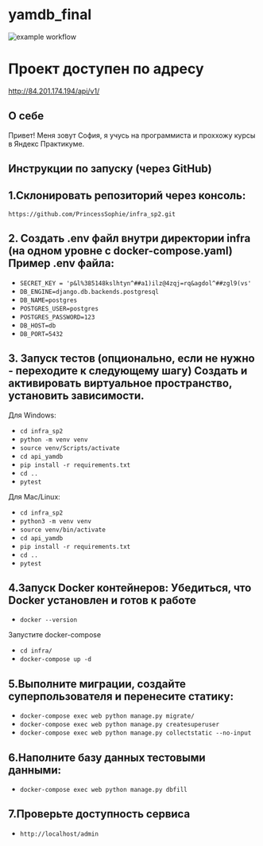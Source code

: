 # yamdb_final
![example workflow](https://github.com/PythonGun/yamdb_final/actions/workflows/yamdb_workflow.yml/badge.svg)


# Проект доступен по адресу
http://84.201.174.194/api/v1/

## О себе
Привет! Меня зовут София, я учусь на программиста и проххожу курсы в Яндекс Практикуме.

## Инструкции по запуску (через GitHub)
## 1.Склонировать репозиторий через консоль:
`https://github.com/PrincessSophie/infra_sp2.git` 
## 2. Создать .env файл внутри директории infra (на одном уровне с docker-compose.yaml) Пример .env файла:
- `SECRET_KEY = 'p&l%385148kslhtyn^##a1)ilz@4zqj=rq&agdol^##zgl9(vs'` 
- `DB_ENGINE=django.db.backends.postgresql`
- `DB_NAME=postgres`
- `POSTGRES_USER=postgres`
- `POSTGRES_PASSWORD=123`
- `DB_HOST=db`
- `DB_PORT=5432`

## 3. Запуск тестов (опционально, если не нужно - переходите к следующему шагу) Создать и активировать виртуальное пространство, установить зависимости.
Для Windows:
- `cd infra_sp2` 
- `python -m venv venv`
- `source venv/Scripts/activate`
- `cd api_yamdb`
- `pip install -r requirements.txt`
- `cd ..`
- `pytest` 

Для Mac/Linux:
- `cd infra_sp2`
- `python3 -m venv venv`
- `source venv/bin/activate`
- `cd api_yamdb`
- `pip install -r requirements.txt`
- `cd ..`
- `pytest`

## 4.Запуск Docker контейнеров: Убедиться, что Docker установлен и готов к работе
- `docker --version`

Запустите docker-compose

- `cd infra/`
- `docker-compose up -d`

## 5.Выполните миграции, создайте суперпользователя и перенесите статику:

- `docker-compose exec web python manage.py migrate/`
- `docker-compose exec web python manage.py createsuperuser`
- `docker-compose exec web python manage.py collectstatic --no-input`

## 6.Наполните базу данных тестовыми данными:

- `docker-compose exec web python manage.py dbfill`

## 7.Проверьте доступность сервиса

- `http://localhost/admin`


